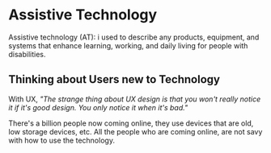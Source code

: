 # Assistive Technology

Assistive technology (AT): i used to describe any products, equipment, and systems that enhance learning, working, and daily living for people with disabilities.

## Thinking about Users new to Technology

With UX, *"The strange thing about UX design is that you won't really notice it if it's good design. You only notice it when it's bad."* 

There's a billion people now coming online, they use devices that are old, low storage devices, etc. All the people who are coming online, are not savy with how to use the technology.
